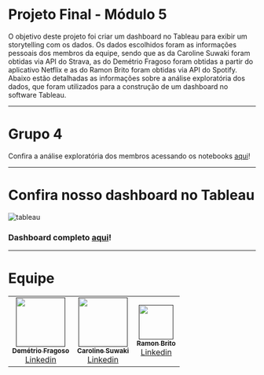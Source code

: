 # Projeto Final - Módulo 5

O objetivo deste projeto foi criar um dashboard no Tableau para exibir um storytelling com os dados. Os dados escolhidos foram as informações pessoais dos membros da equipe, sendo que as da Caroline Suwaki foram obtidas via API do Strava, as do Demétrio Fragoso foram obtidas a partir do aplicativo Netflix e as do Ramon Brito foram obtidas via API do Spotify. Abaixo estão detalhadas as informações sobre a análise exploratória dos dados, que foram utilizados para a construção de um dashboard no software Tableau.

---

# Grupo 4

Confira a análise exploratória dos membros acessando os notebooks [aqui](https://github.com/csuwaki/case_vamoai_ifood/tree/main/analise_exploratoria)! 

---

# Confira nosso dashboard no Tableau


![tableau](https://im4.ezgif.com/tmp/ezgif-4-e9401c423aea.gif)



### Dashboard completo [aqui](https://public.tableau.com/app/profile/dem.trio.da.costa.fragoso/viz/Projeto_final_ifood/Grupo4-IfoodResilia)!


--- 

# Equipe


<table>
  <tr>
    <td align="center"><a href=""><img src="https://cdn.discordapp.com/attachments/865709655498162186/871102347944800266/80566933_10215395485226673_4736036114899402752_o.jpg" width="100px;" alt=""/><br /><sub><b>Demétrio Fragoso</b></sub></a><br /><a href="www.linkedin.com/in/demetrio-fragoso" title="Linkedin"></a> <a href="https://github.com/demetriofragoso"
    title="Linkedin"> Linkedin </a></td>
    <td align="center"><a href=""><img src="https://cdn.discordapp.com/attachments/842838819640442903/847096419680256010/IMG_20210106_113858_114.jpg" width="100px;" alt=""/><br /><sub><b>Caroline Suwaki</b></sub></a><br /><a href="https://github.com/csuwaki/" title="Linkedin"></a> <a href="https://www.linkedin.com/in/csuwaki/"
    title="Linkedin"> Linkedin</a></td>
    <td align="center"><a href=""><img src="https://cdn.discordapp.com/attachments/865709655498162186/871104271494553620/rrrrrrr.jpg" width="70px;" alt=""/><br /><sub><b>Ramon Brito</b></sub></a><br /><a href="https://github.com/ramonbrito1995/" title="Linkedin"></a> <a href="https://www.linkedin.com/in/ramon-brito-70a0561b6"
    title="Linkedin"> Linkedin </a></td>
  

  </tr>
</table>
